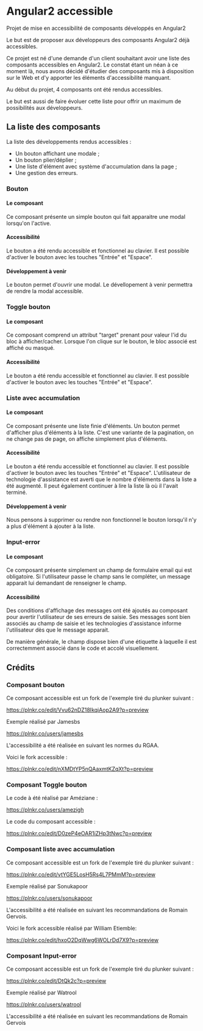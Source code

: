 # Angular2 accessible
Projet de mise en accessibilité de composants développés en Angular2

Le but est de proposer aux développeurs des composants Angular2 déjà accessibles.

Ce projet est né d'une demande d'un client souhaitant avoir une liste des composants accessibles en Angular2. Le constat étant un néan à ce moment là, nous avons décidé d'étudier des composants mis à disposition sur le Web et d'y apporter les éléments d'accessibilité manquant.

Au début du projet, 4 composants ont été rendus accessibles. 

Le but est aussi de faire évoluer cette liste pour offrir un maximum de possibilités aux développeurs.

## La liste des composants
La liste des développements rendus accessibles :
 - Un bouton affichant une modale ;
 - Un bouton plier/déplier ;
 - Une liste d'élément avec système d'accumulation dans la page ;
 - Une gestion des erreurs.

### Bouton

#### Le composant

Ce composant présente un simple bouton qui fait apparaitre une modal lorsqu'on l'active.

#### Accessibilité

Le bouton a été rendu accessible et fonctionnel au clavier. Il est possible d'activer le bouton avec les touches "Entrée" et "Espace".

#### Développement à venir

Le bouton permet d'ouvrir une modal. Le dévellopement à venir permettra de rendre la modal accessible.

### Toggle bouton

#### Le composant

Ce composant comprend un attribut "target" prenant pour valeur l'id du bloc à afficher/cacher. Lorsque l'on clique sur le bouton, le bloc associé est affiché ou masqué.

#### Accessibilité

Le bouton a été rendu accessible et fonctionnel au clavier. Il est possible d'activer le bouton avec les touches "Entrée" et "Espace".

### Liste avec accumulation

#### Le composant

Ce composant présente une liste finie d'éléments. Un bouton permet d'afficher plus d'éléments à la liste. C'est une variante de la pagination, on ne change pas de page, on affiche simplement plus d'éléments.

#### Accessibilité

Le bouton a été rendu accessible et fonctionnel au clavier. Il est possible d'activer le bouton avec les touches "Entrée" et "Espace". L'utilisateur de technologie d'assistance est averti que le nombre d'éléments dans la liste a été augmenté. Il peut également continuer à lire la liste là où il l'avait terminé.

#### Développement à venir 

Nous pensons à supprimer ou rendre non fonctionnel le bouton lorsqu'il n'y a plus d'élément à ajouter à la liste.

### Input-error

#### Le composant

Ce composant présente simplement un champ de formulaire email qui est obligatoire. Si l'utilisateur passe le champ sans le compléter, un message apparait lui demandant de renseigner le champ.

#### Accessibilité

Des conditions d'affichage des messages ont été ajoutés au composant pour avertir l'utilisateur de ses erreurs de saisie. Ses messages sont bien associés au champ de saisie et les technologies d'assistance informe l'utilisateur dès que le message apparait.

De manière générale, le champ dispose bien d'une étiquette à laquelle il est correctemment associé dans le code et accolé visuellement.

## Crédits

### Composant bouton

Ce composant accessible est un fork de l'exemple tiré du plunker suivant : 

https://plnkr.co/edit/Vvu62nDZ18IkqiAop2A9?p=preview

Exemple réalisé par Jamesbs

https://plnkr.co/users/jamesbs

L'accessibilité a été réalisée en suivant les normes du RGAA.

Voici le fork accessible :

https://plnkr.co/edit/nXMDtYP5nQAaxmtKZqXt?p=preview

### Composant Toggle bouton

Le code à été réalisé par Améziane :

https://plnkr.co/users/amezigh

Le code du composant accessible :

https://plnkr.co/edit/D0zeP4eOAR1iZHp3tNwc?p=preview

### Composant liste avec accumulation

Ce composant accessible est un fork de l'exemple tiré du plunker suivant : 

https://plnkr.co/edit/vtYGE5LosH5Rs4L7PMmM?p=preview

Exemple réalisé par Sonukapoor

https://plnkr.co/users/sonukapoor

L'accessibilité a été réalisée en suivant les recommandations de Romain Gervois.

Voici le fork accessible réalisé par William Etiemble:

https://plnkr.co/edit/hxoO2DqWwg6WOLrDd7X9?p=preview

### Composant Input-error

Ce composant accessible est un fork de l'exemple tiré du plunker suivant : 

https://plnkr.co/edit/DtQk2c?p=preview

Exemple réalisé par Watrool

https://plnkr.co/users/watrool

L'accessibilité a été réalisée en suivant les recommandations de Romain Gervois
